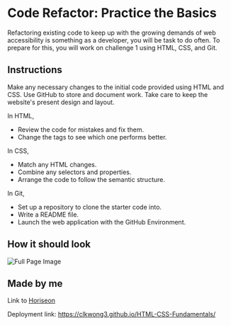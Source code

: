 # Code Refactor: Practice the Basics

Refactoring existing code to keep up with the growing demands of web accessibility is something as a developer, you will be task to do often. To prepare for this, you will work on challenge 1 using HTML, CSS, and Git.

## Instructions

Make any necessary changes to the initial code provided using HTML and CSS.
Use GitHub to store and document work.
Take care to keep the website's present design and layout.

In HTML,

- Review the code for mistakes and fix them.
- Change the tags to see which one performs better.

In CSS,

- Match any HTML changes.
- Combine any selectors and properties.
- Arrange the code to follow the semantic structure.

In Git,

- Set up a repository to clone the starter code into.
- Write a README file.
- Launch the web application with the GitHub Environment.

## How it should look

![Full Page Image](./assets/images/_Users_ECY_bootcamp_UCB-VIRT-FSF-PT-06-2023-U-LOLC_Week-1-HTML-Git-CSS_02-Challenge_coderefactor-HTML-CSS-GIT_Develop_index.html.png)

## Made by me

Link to [Horiseon](https://clkwong3.github.io/HTML-CSS-Fundamentals/)

Deployment link: https://clkwong3.github.io/HTML-CSS-Fundamentals/

